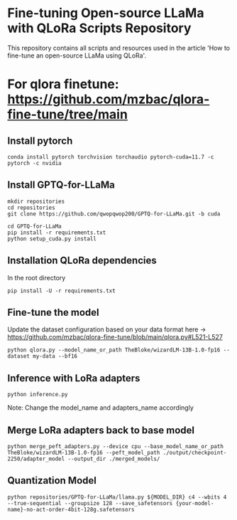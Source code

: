 # Fine-tuning Open-source LLaMa with QLoRa Scripts Repository
This repository contains all scripts and resources used in the article 'How to fine-tune an open-source LLaMa using QLoRa'. 

# For qlora finetune: https://github.com/mzbac/qlora-fine-tune/tree/main

## Install pytorch
```
conda install pytorch torchvision torchaudio pytorch-cuda=11.7 -c pytorch -c nvidia
```
## Install GPTQ-for-LLaMa
```
mkdir repositories
cd repositories
git clone https://github.com/qwopqwop200/GPTQ-for-LLaMa.git -b cuda

cd GPTQ-for-LLaMa
pip install -r requirements.txt
python setup_cuda.py install
```

## Installation QLoRa dependencies
In the root directory
```
pip install -U -r requirements.txt
```

## Fine-tune the model
Update the dataset configuration based on your data format here -> https://github.com/mzbac/qlora-fine-tune/blob/main/qlora.py#L521-L527
```
python qlora.py --model_name_or_path TheBloke/wizardLM-13B-1.0-fp16 --dataset my-data --bf16
```

## Inference with LoRa adapters

```
python inference.py
```
Note: Change the model_name and adapters_name accordingly

## Merge LoRa adapters back to base model

```
python merge_peft_adapters.py --device cpu --base_model_name_or_path TheBloke/wizardLM-13B-1.0-fp16 --peft_model_path ./output/checkpoint-2250/adapter_model --output_dir ./merged_models/
```

## Quantization Model
```
python repositories/GPTQ-for-LLaMa/llama.py ${MODEL_DIR} c4 --wbits 4 --true-sequential --groupsize 128 --save_safetensors {your-model-name}-no-act-order-4bit-128g.safetensors
```

